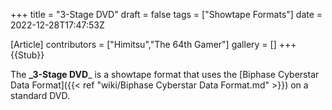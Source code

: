 +++
title = "3-Stage DVD"
draft = false
tags = ["Showtape Formats"]
date = 2022-12-28T17:47:53Z

[Article]
contributors = ["Himitsu","The 64th Gamer"]
gallery = []
+++
{{Stub}}

The **_3-Stage DVD**_ is a showtape format that uses the [Biphase Cyberstar Data Format]({{< ref "wiki/Biphase Cyberstar Data Format.md" >}}) on a standard DVD.